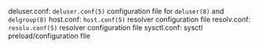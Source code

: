 deluser.conf: `deluser.conf(5)` configuration file for `deluser(8)` and `delgroup(8)`
host.conf: `host.conf(5)` resolver configuration file 
resolv.conf: `resolv.conf(5)` resolver configuration file
sysctl.conf: sysctl preload/configuration file
